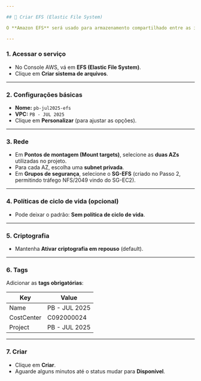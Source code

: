 ```yaml
---

## 📂 Criar EFS (Elastic File System)

O **Amazon EFS** será usado para armazenamento compartilhado entre as instâncias EC2, garantindo que o diretório `wp-content` do WordPress seja persistente e sincronizado.

---
```


### 1. Acessar o serviço
- No Console AWS, vá em **EFS (Elastic File System)**.  
- Clique em **Criar sistema de arquivos**.  

---

### 2. Configurações básicas
- **Nome:** `pb-jul2025-efs`  
- **VPC:** `PB - JUL 2025`  
- Clique em **Personalizar** (para ajustar as opções).  

---

### 3. Rede
- Em **Pontos de montagem (Mount targets)**, selecione as **duas AZs** utilizadas no projeto.  
- Para cada AZ, escolha uma **subnet privada**.  
- Em **Grupos de segurança**, selecione o **SG-EFS** (criado no Passo 2, permitindo tráfego NFS/2049 vindo do SG-EC2).  

---

### 4. Políticas de ciclo de vida (opcional)
- Pode deixar o padrão: **Sem política de ciclo de vida**.  

---

### 5. Criptografia
- Mantenha **Ativar criptografia em repouso** (default).  

---

### 6. Tags
Adicionar as **tags obrigatórias**:  

| Key        | Value         |
|------------|---------------|
| Name       | PB - JUL 2025 |
| CostCenter | C092000024    |
| Project    | PB - JUL 2025 |

---

### 7. Criar
- Clique em **Criar**.  
- Aguarde alguns minutos até o status mudar para **Disponível**.  
